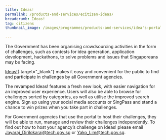 ```yaml
---
title: Ideas!
permalink: /products-and-services/ecitizen-ideas/
breadcrumb: Ideas!
tag: citizens
thumbnail_image: /images/programmes/products-and-services/idea's-portal.jpg
      
---
```

The Government has been organising crowdsourcing activities in the form of challenges, such as contests for idea generation, application development, hackathons, to solve problems and issues that Singaporeans may be facing.

[Ideas!](https://ideas.ecitizen.gov.sg/){:target="_blank"} makes it easy and convenient for the public to find and participate in challenges by all Government agencies.  

The revamped Ideas! features a fresh new look, with easier navigation for an improved user experience. Users will also be able to browse for challenges sorted by categories, as well as utilise the improved search engine. Sign up using your social media accounts or SingPass and stand a chance to win prizes when you take part in challenges.

For Government agencies that use the portal to host their challenges, they will be able to run, manage and review their challenges independently. To find out how to host your agency’s challenge on Ideas! please email [Jayaraj_Dirilokaraj@tech.gov.sg](mailto:Jayaraj_Dirilokaraj@tech.gov.sg) or [Yako_Lim@tech.gov.sg](mailto:Yako_Lim@tech.gov.sg). 
